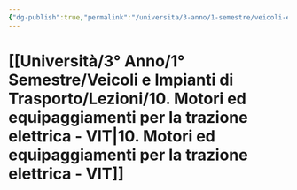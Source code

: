 ```yaml
---
{"dg-publish":true,"permalink":"/universita/3-anno/1-semestre/veicoli-e-impianti-di-trasporto/lezioni/10-motori-ed-equipaggiamenti-per-la-trazione-elettrica-vit/"}
---
```


# [[Università/3° Anno/1° Semestre/Veicoli e Impianti di Trasporto/Lezioni/10. Motori ed equipaggiamenti per la trazione elettrica - VIT\|10. Motori ed equipaggiamenti per la trazione elettrica - VIT]]

